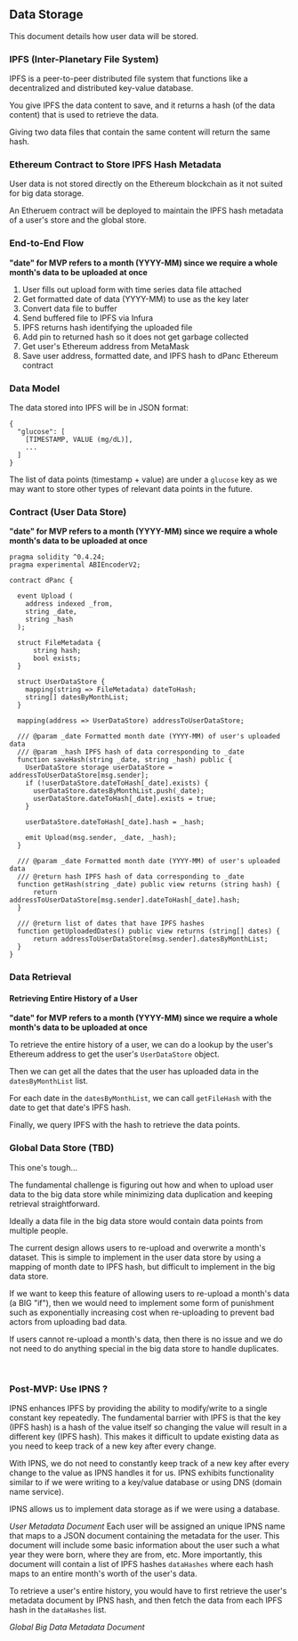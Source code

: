 ## Data Storage

This document details how user data will be stored.

### IPFS (Inter-Planetary File System)

IPFS is a peer-to-peer distributed file system that functions like a decentralized and distributed key-value database.

You give IPFS the data content to save, and it returns a hash (of the data content) that is used to retrieve the data.

Giving two data files that contain the same content will return the same hash.

### Ethereum Contract to Store IPFS Hash Metadata

User data is not stored directly on the Ethereum blockchain as it not suited for big data storage.

An Etheruem contract will be deployed to maintain the IPFS hash metadata of a user's store and the global store.

### End-to-End Flow

**"date" for MVP refers to a month (YYYY-MM) since we require a whole month's data to be uploaded at once**

1. User fills out upload form with time series data file attached
2. Get formatted date of data (YYYY-MM) to use as the key later
3. Convert data file to buffer
4. Send buffered file to IPFS via Infura
5. IPFS returns hash identifying the uploaded file
6. Add pin to returned hash so it does not get garbage collected
7. Get user's Ethereum address from MetaMask
8. Save user address, formatted date, and IPFS hash to dPanc Ethereum contract

### Data Model

The data stored into IPFS will be in JSON format:

```
{
  "glucose": [
    [TIMESTAMP, VALUE (mg/dL)],
    ...
  ]
}
```

The list of data points (timestamp + value) are under a `glucose` key as we may want to store other types of relevant data points in the future.

### Contract (User Data Store)

**"date" for MVP refers to a month (YYYY-MM) since we require a whole month's data to be uploaded at once**

```
pragma solidity ^0.4.24;
pragma experimental ABIEncoderV2;

contract dPanc {

  event Upload (
    address indexed _from,
    string _date,
    string _hash
  );

  struct FileMetadata {
      string hash;
      bool exists;
  }

  struct UserDataStore {
    mapping(string => FileMetadata) dateToHash;
    string[] datesByMonthList;
  }

  mapping(address => UserDataStore) addressToUserDataStore;

  /// @param _date Formatted month date (YYYY-MM) of user's uploaded data
  /// @param _hash IPFS hash of data corresponding to _date
  function saveHash(string _date, string _hash) public {
    UserDataStore storage userDataStore = addressToUserDataStore[msg.sender];
    if (!userDataStore.dateToHash[_date].exists) {
      userDataStore.datesByMonthList.push(_date);
      userDataStore.dateToHash[_date].exists = true;
    }

    userDataStore.dateToHash[_date].hash = _hash;

    emit Upload(msg.sender, _date, _hash);
  }

  /// @param _date Formatted month date (YYYY-MM) of user's uploaded data
  /// @return hash IPFS hash of data corresponding to _date
  function getHash(string _date) public view returns (string hash) {
      return addressToUserDataStore[msg.sender].dateToHash[_date].hash;
  }

  /// @return list of dates that have IPFS hashes
  function getUploadedDates() public view returns (string[] dates) {
      return addressToUserDataStore[msg.sender].datesByMonthList;
  }
}
```

### Data Retrieval

#### Retrieving Entire History of a User

**"date" for MVP refers to a month (YYYY-MM) since we require a whole month's data to be uploaded at once**

To retrieve the entire history of a user, we can do a lookup by the user's Ethereum address to get the user's `UserDataStore` object.

Then we can get all the dates that the user has uploaded data in the `datesByMonthList` list.

For each date in the `datesByMonthList`, we can call `getFileHash` with the date to get that date's IPFS hash.

Finally, we query IPFS with the hash to retrieve the data points.

### Global Data Store (TBD)
This one's tough...

The fundamental challenge is figuring out how and when to upload user data to the big data store while minimizing data duplication and keeping retrieval straightforward.

Ideally a data file in the big data store would contain data points from multiple people.

The current design allows users to re-upload and overwrite a month's dataset. This is simple to implement in the user data store by using a mapping of month date to IPFS hash, but difficult to implement in the big data store.

If we want to keep this feature of allowing users to re-upload a month's data (a BIG "if"), then we would need to implement some form of punishment such as exponentially increasing cost when re-uploading to prevent bad actors from uploading bad data.

If users cannot re-upload a month's data, then there is no issue and we do not need to do anything special in the big data store to handle duplicates.

<br>

### Post-MVP: Use IPNS ?

IPNS enhances IPFS by providing the ability to modify/write to a single constant key repeatedly. The fundamental barrier with IPFS is that the key (IPFS hash) is a hash of the value itself so changing the value will result in a different key (IPFS hash). This makes it difficult to update existing data as you need to keep track of a new key after every change.

With IPNS, we do not need to constantly keep track of a new key after every change to the value as IPNS handles it for us. IPNS exhibits functionality similar to if we were writing to a key/value database or using DNS (domain name service).

IPNS allows us to implement data storage as if we were using a database.

*User Metadata Document*
Each user will be assigned an unique IPNS name that maps to a JSON document containing the metadata for the user. This document will include some basic information about the user such a what year they were born, where they are from, etc. More importantly, this document will contain a list of IPFS hashes `dataHashes` where each hash maps to an entire month's worth of the user's data.

To retrieve a user's entire history, you would have to first retrieve the user's metadata document by IPNS hash, and then fetch the data from each IPFS hash in the `dataHashes` list.

*Global Big Data Metadata Document*
